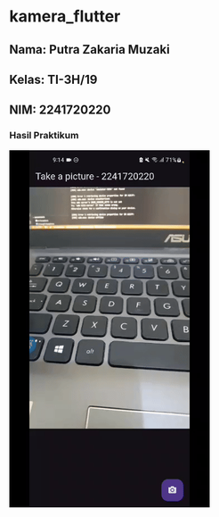 # kamera_flutter

## Nama: Putra Zakaria Muzaki
## Kelas: TI-3H/19
## NIM: 2241720220

### Hasil Praktikum
![alt](lib/test.gif)
